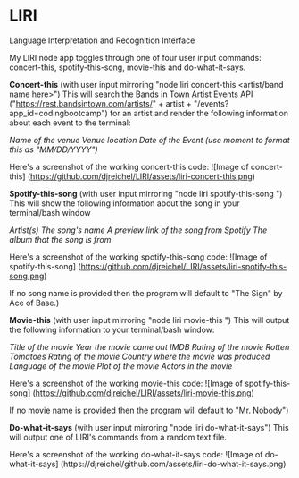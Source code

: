 # LIRI
Language Interpretation and Recognition Interface

My LIRI node app toggles through one of four user input commands: concert-this, spotify-this-song, movie-this and do-what-it-says.

**Concert-this** (with user input mirroring "node liri concert-this <artist/band name here>")
This will search the Bands in Town Artist Events API ("https://rest.bandsintown.com/artists/" + artist + "/events?app_id=codingbootcamp") for an artist and render the following information about each event to the terminal:

*Name of the venue*
*Venue location*
*Date of the Event (use moment to format this as "MM/DD/YYYY")*

Here's a screenshot of the working concert-this code:
![Image of concert-this]
(https://github.com/djreichel/LIRI/assets/liri-concert-this.png)

**Spotify-this-song** (with user input mirroring "node liri spotify-this-song <song name here>")
This will show the following information about the song in your terminal/bash window

*Artist(s)*
*The song's name*
*A preview link of the song from Spotify*
*The album that the song is from*

Here's a screenshot of the working spotify-this-song code:
![Image of spotify-this-song]
(https://github.com/djreichel/LIRI/assets/liri-spotify-this-song.png)

If no song name is provided then the program will default to "The Sign" by Ace of Base.)

**Movie-this** (with user input mirroring "node liri movie-this <movie name here>")
This will output the following information to your terminal/bash window:

*Title of the movie*
*Year the movie came out*
*IMDB Rating of the movie*
*Rotten Tomatoes Rating of the movie*
*Country where the movie was produced*
*Language of the movie*
*Plot of the movie*
*Actors in the movie*

Here's a screenshot of the working movie-this code:
![Image of spotify-this-song]
(https://github.com/djreichel/LIRI/assets/liri-movie-this.png)

If no movie name is provided then the program will default to "Mr. Nobody")

**Do-what-it-says** (with user input mirroring "node liri do-what-it-says")
This will output one of LIRI's commands from a random text file.

Here's a screenshot of the working do-what-it-says code:
![Image of do-what-it-says]
(https://djreichel/github.com/assets/liri-do-what-it-says.png)
